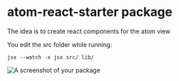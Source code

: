 # atom-react-starter package

The idea is to create react components for the atom view

You edit the src folder while running:
```
jsx --watch -x jsx src/ lib/
```

![A screenshot of your package](https://f.cloud.github.com/assets/69169/2290250/c35d867a-a017-11e3-86be-cd7c5bf3ff9b.gif)

